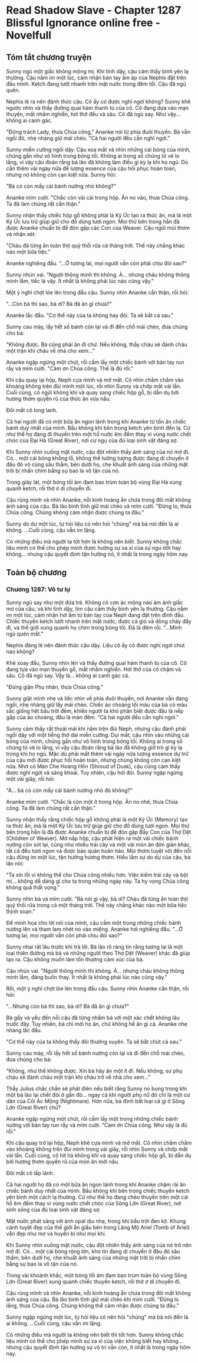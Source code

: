 # Read Shadow Slave - Chapter 1287 Blissful Ignorance online free - Novelfull

## Tóm tắt chương truyện

Sunny ngủ một giấc không mộng mị. Khi tỉnh dậy, cậu cảm thấy bình yên lạ thường. Cậu nằm im một lúc, cảm nhận bàn tay ấm áp của Nephis đặt trên đầu mình. Ketch đang lướt nhanh trên mặt nước trong đêm tối. Cậu đã ngủ quên.

Nephis lẽ ra nên đánh thức cậu. Cô ấy có được nghỉ ngơi không? Sunny khẽ ngước nhìn và thấy đường quai hàm thanh tú của cô. Cô đang dựa vào mạn thuyền, mắt nhắm nghiền, hơi thở đều và sâu. Cô đã ngủ say. Như vậy... không ai canh gác.

"Đừng trách Lady, thưa Chúa công," Ananke nói từ phía đuôi thuyền. Bà vẫn ngồi đó, nhẹ nhàng giữ mái chèo. "Cả hai người đều cần nghỉ ngơi."

Sunny miễn cưỡng ngồi dậy. Cậu xoa mắt và nhìn những cái bóng của mình, chúng gần như vô hình trong bóng tối. Không ai trong số chúng tỏ vẻ lo lắng, vì vậy cậu đoán rằng bà lão đã không làm điều gì kỳ lạ khi họ ngủ. Dù cần thêm vài ngày nữa để lượng essence của cậu hồi phục hoàn toàn, nhưng nó không còn cạn kiệt nữa. Sunny hỏi:

"Bà có còn mấy cái bánh nướng nhỏ không?"

Ananke mỉm cười. "Chắc còn vài cái trong hộp. Ăn no vào, thưa Chúa công. Ta đã làm chúng rất cẩn thận."

Sunny nhận thấy chiếc hộp gỗ không phải là Ký Ức tạo ra thức ăn, mà là một Ký Ức lưu trữ giúp giữ cho đồ dùng tươi ngon. Mọi thứ bên trong hẳn đã được Ananke chuẩn bị để đón gặp các Con của Weaver. Cậu ngửi mùi thơm và nhận xét:

"Cháu đã từng ăn toàn thịt quỷ thối rữa cả tháng trời. Thế này chẳng khác nào một bữa tiệc."

Ananke nghiêng đầu. "...Ở tương lai, mọi người vẫn còn phải chịu đói sao?"

Sunny nhún vai. "Người thông minh thì không. À... nhưng cháu không thông minh lắm, tiếc là vậy. Ít nhất là không phải lúc nào cũng vậy."

Một ý nghĩ chợt lóe lên trong đầu cậu. Sunny nhìn Ananke cẩn thận, rồi hỏi:

"...Còn bà thì sao, bà ơi? Bà đã ăn gì chưa?"

Ananke lắc đầu. "Cơ thể này của ta không hay đói. Ta sẽ bắt cá sau."

Sunny cau mày, lấy hết số bánh còn lại và đi đến chỗ mái chèo, đưa chúng cho bà:

"Không được. Bà cũng phải ăn đi chứ. Nếu không, thầy cháu sẽ đánh cháu một trận khi cháu về nhà cho xem..."

Ananke ngập ngừng một chút, rồi cầm lấy một chiếc bánh với bàn tay run rẩy và mỉm cười. "Cảm ơn Chúa công. Thế là đủ rồi."

Khi cậu quay lại hộp, Neph cựa mình và mở mắt. Cô nhìn chằm chằm vào khoảng không trên đùi mình một lúc, rồi nhìn Sunny và chớp mắt vài lần. Cuối cùng, cô ngửi không khí và quay sang chiếc hộp gỗ, bị dẫn dụ bởi hương thơm quyến rũ của thức ăn vừa nấu.

Đôi mắt cô long lanh.

Cả hai người đã có một bữa ăn ngon lành trong khi Ananke từ tốn ăn chiếc bánh duy nhất của mình. Bầu không khí bên trong ketch yên bình đến lạ. Cứ như thể họ đang đi thuyền trên một hồ nước êm đềm thay vì vùng nước chết chóc của Đại Hà (Great River), nơi cư ngụ của đủ loại sinh vật đáng sợ.

Khi Sunny nhìn xuống mặt nước, cậu đột nhiên thấy ánh sáng của nó mờ đi. Có... một cái bóng khổng lồ, không thể tưởng tượng được đang di chuyển ở đâu đó vô cùng sâu thẳm, bên dưới họ, che khuất ánh sáng của những mặt trời bị nhấn chìm bằng sự bao la vô tận của nó.

Trong giây lát, một bóng tối ảm đạm bao trùm toàn bộ vùng Đại Hà xung quanh ketch, rồi thờ ơ di chuyển đi.

Cậu rùng mình và nhìn Ananke, nỗi kinh hoàng ẩn chứa trong đôi mắt không ánh sáng của cậu. Bà lão bình tĩnh giữ mái chèo và mỉm cười. "Đừng lo, thưa Chúa công. Chúng không cảm nhận được chúng ta đâu."

Sunny do dự một lúc, tự hỏi liệu có nên hỏi "chúng" mà bà nói đến là ai không. ...Cuối cùng, cậu vẫn im lặng.

Có những điều mà người ta tốt hơn là không nên biết. Sunny không chắc liệu mình có thể cho phép mình được hưởng sự xa xỉ của sự ngu dốt hay không... nhưng cậu quyết định tận hưởng nó, ít nhất là trong ngày hôm nay.

## Toàn bộ chương

### Chương 1287: Vô tư lự

Sunny ngủ say như một đứa trẻ. Không có cơn ác mộng nào ám ảnh giấc mơ của cậu, và khi tỉnh dậy, tim cậu cảm thấy bình yên lạ thường. Cậu nằm im một lúc, cảm nhận hơi ấm từ bàn tay của Neph đang đặt trên đỉnh đầu. Chiếc thuyền ketch lướt nhanh trên mặt nước, được cả gió và dòng chảy đẩy đi, và thế giới xung quanh họ chìm trong bóng tối. Đã là đêm rồi. "...Mình ngủ quên mất."

Nephis đáng lẽ nên đánh thức cậu dậy. Liệu cô ấy có được nghỉ ngơi chút nào không?

Khẽ xoay đầu, Sunny nhìn lên và thấy đường quai hàm thanh tú của cô. Cô đang tựa vào mạn thuyền gỗ, mắt nhắm nghiền. Hơi thở của cô chậm và sâu. Cô đã ngủ say. Vậy là... không ai canh gác cả.

"Đừng giận Phu nhân, thưa Chúa công."

Sunny giật mình nhẹ và liếc nhìn về phía đuôi thuyền, nơi Ananke vẫn đang ngồi, nhẹ nhàng giữ lấy mái chèo. Chiếc áo choàng tối màu của bà có màu sắc giống hệt bầu trời đêm, khiến người ta khó phân biệt được đâu là nếp gấp của áo choàng, đâu là màn đêm. "Cả hai người đều cần nghỉ ngơi."

Sunny cảm thấy rất thoải mái khi nằm trên đùi Neph, nhưng cậu đành phải ngồi dậy với một tiếng thở dài miễn cưỡng. Dụi mắt, cậu nhìn vào những cái bóng của mình, chúng gần như vô hình trong bóng tối. Không ai trong số chúng tỏ vẻ lo lắng, vì vậy cậu đoán rằng bà lão đã không giở trò gì kỳ lạ trong khi họ ngủ. Mặc dù phải mất thêm vài ngày nữa lượng essence dự trữ của cậu mới được phục hồi hoàn toàn, nhưng chúng không còn cạn kiệt nữa. Nhờ có Màn Che Hoàng Hôn (Shroud of Dusk), cậu cũng cảm thấy được nghỉ ngơi và sảng khoái. Tuy nhiên, cậu hơi đói. Sunny ngập ngừng một vài giây, rồi hỏi:

"À... bà có còn mấy cái bánh nướng nhỏ đó không?"

Ananke mỉm cười. "Chắc là còn một ít trong hộp. Ăn no nhé, thưa Chúa công. Ta đã làm chúng rất cẩn thận."

Sunny nhận thấy rằng chiếc hộp gỗ không phải là một Ký Ức (Memory) tạo ra thức ăn, mà là một Ký Ức lưu trữ giúp giữ cho đồ dùng tươi ngon. Mọi thứ bên trong hẳn là đã được Ananke chuẩn bị để đón gặp Bầy Con của Thợ Dệt (Children of Weaver). Mở nắp hộp, cậu phát hiện ra một vài chiếc bánh nướng còn sót lại, cũng như nhiều trái cây và một vài món ăn đơn giản khác, tất cả đều tươi ngon và được bảo quản hoàn hảo. Mùi thơm tuyệt vời đến nỗi cậu đứng im một lúc, tận hưởng hương thơm. Hiểu lầm sự do dự của cậu, bà lão nói:

"Ta xin lỗi vì không thể cho Chúa công nhiều hơn. Việc kiếm trái cây và bột mì... không dễ dàng gì cho ta trong những ngày này. Ta hy vọng Chúa công không quá thất vọng."

Sunny nhìn bà và mỉm cười. "Bà nói gì vậy, bà ơi? Cháu đã từng ăn toàn thịt quỷ thối rữa trong cả một tháng trời. Thế này chẳng khác nào một bữa tiệc thịnh soạn."

Để minh họa cho lời nói của mình, cậu cầm một trong những chiếc bánh nướng lên và tham lam nhét nó vào miệng. Ananke hơi nghiêng đầu. "...Ở tương lai, mọi người vẫn còn phải chịu đói sao?"

Sunny nhai rất lâu trước khi trả lời. Bà lão rõ ràng tin rằng tương lai là một loại thiên đường mà bà và những người theo Thợ Dệt (Weaver) khác đã giúp tạo ra. Cậu không muốn làm tổn thương cảm xúc của bà.

Cậu nhún vai. "Người thông minh thì không. À... nhưng cháu không thông minh lắm, đáng buồn thay. Ít nhất là không phải lúc nào cũng vậy."

Rồi, một ý nghĩ chợt lóe lên trong đầu cậu. Sunny nhìn Ananke cẩn thận, rồi hỏi:

"...Nhưng còn bà thì sao, bà ơi? Bà đã ăn gì chưa?"

Bà gầy và yếu đến nỗi cậu đã từng nhầm bà với một xác chết không lâu trước đây. Tuy nhiên, bà chỉ mời họ ăn, chứ không hề ăn gì cả. Ananke nhẹ nhàng lắc đầu.

"Cơ thể này của ta không thấy đói thường xuyên. Ta sẽ bắt chút cá sau."

Sunny cau mày, rồi lấy hết số bánh nướng còn lại và đi đến chỗ mái chèo, đưa chúng cho bà:

"Không, như thế không được. Xin bà hãy ăn một ít đi. Nếu không, sư phụ cháu sẽ đánh cháu một trận khi cháu trở về nhà cho xem..."

Thầy Julius chắc chắn sẽ phát điên nếu biết rằng Sunny no bụng trong khi một bà lão lại chết đói ở gần đó... ngay cả khi người phụ nữ đó chỉ là một cư dân của Cõi Ác Mộng (Nightmare). Hơn nữa, bà định bắt loại cá gì ở Sông Lớn (Great River) chứ?

Ananke ngập ngừng một chút, rồi cầm lấy một trong những chiếc bánh nướng với bàn tay run rẩy và mỉm cười. "Cảm ơn Chúa công. Như vậy là đủ rồi."

Khi cậu quay trở lại hộp, Neph khẽ cựa mình và mở mắt. Cô nhìn chằm chằm vào khoảng không trên đùi mình trong vài giây, rồi nhìn Sunny và chớp mắt vài lần. Cuối cùng, cô hít hà không khí và quay sang chiếc hộp gỗ, bị dẫn dụ bởi hương thơm quyến rũ của món ăn mới nấu.

Đôi mắt cô lấp lánh.

Cả hai người họ đã có một bữa ăn ngon lành trong khi Ananke chậm rãi ăn chiếc bánh duy nhất của mình. Bầu không khí bên trong chiếc thuyền ketch yên bình một cách lạ thường. Cứ như thể họ đang chèo thuyền trên một cái hồ êm đềm thay vì vùng nước chết chóc của Sông Lớn (Great River), nơi sinh sống của đủ loại sinh vật đáng sợ.

Mặt nước phát sáng với ánh opal dịu nhẹ, trong khi bầu trời đen kịt. Khung cảnh tuyệt đẹp của thế giới ẩn giấu bên trong Lăng Mộ Ariel (Tomb of Ariel) vẫn đẹp như mơ và huyền bí như mọi khi.

Khi Sunny nhìn xuống mặt nước, cậu đột nhiên thấy ánh sáng của nó trở nên mờ đi. Có... một cái bóng rộng lớn, khó tin đang di chuyển ở đâu đó sâu thẳm, bên dưới họ, che khuất ánh sáng của những mặt trời bị nhấn chìm bằng sự bao la vô tận của nó.

Trong vài khoảnh khắc, một bóng tối ảm đạm bao trùm toàn bộ vùng Sông Lớn (Great River) xung quanh chiếc thuyền ketch, rồi thờ ơ di chuyển đi.

Cậu rùng mình và nhìn Ananke, nỗi kinh hoàng ẩn chứa trong đôi mắt không ánh sáng của cậu. Bà lão bình tĩnh giữ mái chèo khi mỉm cười. "Đừng lo lắng, thưa Chúa công. Chúng không thể cảm nhận được chúng ta đâu."

Sunny ngập ngừng một lúc, tự hỏi liệu có nên hỏi "chúng" mà bà nói đến là ai không. ...Cuối cùng, cậu vẫn im lặng.

Có những điều mà người ta không nên biết thì tốt hơn. Sunny không chắc liệu mình có thể cho phép mình sự xa xỉ của việc không biết hay không... nhưng cậu quyết định tận hưởng sự vô tri vẫn còn, ít nhất là trong ngày hôm nay.